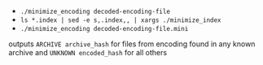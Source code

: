 * `./minimize_encoding decoded-encoding-file`
* `ls *.index | sed -e s,.index,, | xargs ./minimize_index`
* `./minimize_encoding decoded-encoding-file.mini`

outputs `ARCHIVE archive_hash` for files from encoding found in any known archive and `UNKNOWN encoded_hash` for all others
